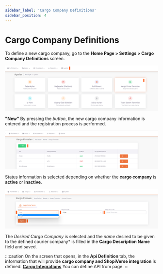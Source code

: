```yaml
---
sidebar_label: 'Cargo Company Definitions'
sidebar_position: 4
---
```


# Cargo Company Definitions

To define a new cargo company, go to the **Home Page > Settings > Cargo Company Definitions** screen.

![Cargo](../img/Cargo.png)

**"New"** By pressing the *button*, the new cargo company information is entered and the registration process is performed.

![CargoAdd](../img/CargoAdd.png)

Status information is selected depending on whether the **cargo company** is **active** or **inactive**.

![CargoAddNew](../img/CargoAddNew.png)

The *Desired Cargo Company* is selected and the *name* desired to be given to the defined courier company* is filled in the **Cargo Description Name** field and saved.

:::caution
On the screen that opens, in the **Api Definition** tab, the information that will provide **cargo company and ShopiVerse integration** is defined.
**[Cargo Integrations](/docs/category/kargo-integration)** You can define API from page.
:::